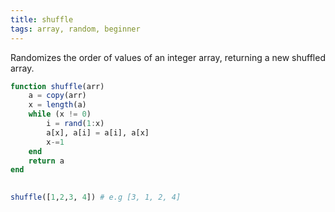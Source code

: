 ```yaml
---
title: shuffle
tags: array, random, beginner
---
```

Randomizes the order of values of an integer array, returning a new shuffled array.

```jl
function shuffle(arr)
    a = copy(arr)
    x = length(a)
    while (x != 0)
        i = rand(1:x)
        a[x], a[i] = a[i], a[x]
        x-=1
    end
    return a
end
        
```

```jl
shuffle([1,2,3, 4]) # e.g [3, 1, 2, 4]
```
